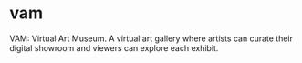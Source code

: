 # vam
VAM: Virtual Art Museum. A virtual art gallery where artists can curate their digital showroom and viewers can explore each exhibit.
